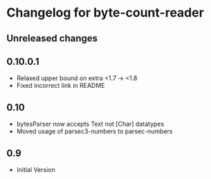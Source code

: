 # Changelog for byte-count-reader

## Unreleased changes

## 0.10.0.1
- Relaxed upper bound on extra <1.7 -> <1.8
- Fixed incorrect link in README

## 0.10
- bytesParser now accepts Text not [Char] datatypes
- Moved usage of parsec3-numbers to parsec-numbers

## 0.9
- Initial Version

